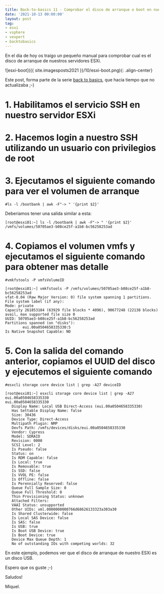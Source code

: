 ```yaml
---
title: Back-to-basics 11 - Comprobar el disco de arranque o boot en nuestros servidores ESXi
date: '2021-10-13 00:00:00'
layout: post
tag:
- esxi
- vsphere
- vexpert
- backtobasics
---
```


En el dia de hoy os traigo un pequeño manual para comprobar cual es el disco de arranque de nuestros servidores ESXi. 

![esxi-boot]({{ site.imagesposts2021 }}/10/esxi-boot.png){: .align-center}

Este post, forma parte de la serie [back to basics](https://miquelmariano.github.io/tag/#/backtobasics), que hacia tiempo que no actualizaba ;-)

# 1. Habilitamos el servicio SSH en nuestro servidor ESXi

# 2. Hacemos login a nuestro SSH utilizando un usuario con privilegios de root

# 3. Ejecutamos el siguiente comando para ver el volumen de arranque

```
#ls -l /bootbank | awk -F"-> " '{print $2}'
```

Deberiamos tener una salida similar a esta:

```
[root@esxi01:~] ls -l /bootbank | awk -F"-> " '{print $2}'
/vmfs/volumes/50705ae3-b08ce25f-a1b8-bc56258253ad
```

# 4. Copiamos el volumen vmfs y ejecutamos el siguiente comando para obtener mas detalle

```
#vmkfstools -P vmfsVolumeID
```

```
[root@esxi01:~] vmkfstools -P /vmfs/volumes/50705ae3-b08ce25f-a1b8-bc56258253ad
vfat-0.04 (Raw Major Version: 0) file system spanning 1 partitions.
File system label (if any):
Mode: private
Capacity 261853184 (63929 file blocks * 4096), 90677248 (22138 blocks) avail, max supported file size 0
UUID: 50705ae3-b08ce25f-a1b8-bc56258253ad
Partitions spanned (on "disks"):
        eui.00a0504658335330:5
Is Native Snapshot Capable: NO
```

# 5. Con la salida del comando anterior, copiamos el UUID del disco y ejecutemos el siguiente comando 

```
#esxcli storage core device list | grep -A27 deviceID
```

```
[root@esxi01:~] esxcli storage core device list | grep -A27 eui.00a0504658335330
eui.00a0504658335330
   Display Name: Local USB Direct-Access (eui.00a0504658335330)
   Has Settable Display Name: false
   Size: 30436
   Device Type: Direct-Access
   Multipath Plugin: NMP
   Devfs Path: /vmfs/devices/disks/eui.00a0504658335330
   Vendor: Cypress
   Model: SDRAID
   Revision: 0000
   SCSI Level: 2
   Is Pseudo: false
   Status: on
   Is RDM Capable: false
   Is Local: true
   Is Removable: true
   Is SSD: false
   Is VVOL PE: false
   Is Offline: false
   Is Perennially Reserved: false
   Queue Full Sample Size: 0
   Queue Full Threshold: 0
   Thin Provisioning Status: unknown
   Attached Filters:
   VAAI Status: unsupported
   Other UIDs: vml.0000000000766d68626133323a303a30
   Is Shared Clusterwide: false
   Is Local SAS Device: false
   Is SAS: false
   Is USB: true
   Is Boot USB Device: true
   Is Boot Device: true
   Device Max Queue Depth: 1
   No of outstanding IOs with competing worlds: 32
```

En este ejemplo, podemos ver que el disco de arranque de nuestro ESXi es un disco USB.

Espero que os guste ;-)

Saludos!

Miquel.


